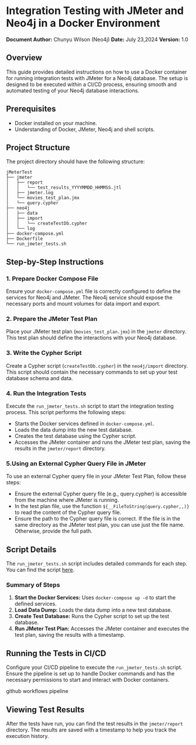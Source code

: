 # Integration Testing with JMeter and Neo4j in a Docker Environment

**Document Author:** Chunyu Wilson (Neo4j)
**Date:** July 23,2024 
**Version:** 1.0

## Overview

This guide provides detailed instructions on how to use a Docker container for running integration tests with JMeter for a Neo4j database. The setup is designed to be executed within a CI/CD process, ensuring smooth and automated testing of your Neo4j database interactions.

## Prerequisites

- Docker installed on your machine.
- Understanding of Docker, JMeter, Neo4j and shell scripts.

## Project Structure

The project directory should have the following structure:

```plaintext
jMeterTest
├── jmeter
│   ├── report
│   │   └── test_results_YYYYMMDD_HHMMSS.jtl
│   ├── jmeter.log
│   └── movies_test_plan.jmx
│   └── query.cypher
├── neo4j
│   ├── data
│   ├── import
│   │   └── createTestDb.cypher
│   └── log
├── docker-compose.yml
├── Dockerfile
└── run_jmeter_tests.sh
```

## Step-by-Step Instructions

### 1. Prepare Docker Compose File

Ensure your `docker-compose.yml` file is correctly configured to define the services for Neo4j and JMeter. The Neo4j service should expose the necessary ports and mount volumes for data import and export.

### 2. Prepare the JMeter Test Plan

Place your JMeter test plan (`movies_test_plan.jmx`) in the `jmeter` directory. This test plan should define the interactions with your Neo4j database.

### 3. Write the Cypher Script

Create a Cypher script (`createTestDb.cypher`) in the `neo4j/import` directory. This script should contain the necessary commands to set up your test database schema and data.

### 4. Run the Integration Tests

Execute the `run_jmeter_tests.sh` script to start the integration testing process. This script performs the following steps:

- Starts the Docker services defined in `docker-compose.yml`.
- Loads the data dump into the new test database.
- Creates the test database using the Cypher script.
- Accesses the JMeter container and runs the JMeter test plan, saving the results in the `jmeter/report` directory.
  
### 5.Using an External Cypher Query File in JMeter
To use an external Cypher query file in your JMeter Test Plan, follow these steps:

- Ensure the external Cypher query file (e.g., query.cypher) is accessible from the machine where JMeter is running.
- In the test plan file, use the function `${__FileToString(query.cypher,,)}` to read the content of the Cypher query file.
- Ensure the path to the Cypher query file is correct. If the file is in the same directory as the JMeter test plan, you can use just the file name. Otherwise, provide the full path.

## Script Details
The `run_jmeter_tests.sh` script includes detailed commands for each step. You can find the script [here](./run_jmeter_tests.sh).

### Summary of Steps

1. **Start the Docker Services:** Uses `docker-compose up -d` to start the defined services.
2. **Load Data Dump:** Loads the data dump into a new test database.
3. **Create Test Database:** Runs the Cypher script to set up the test database.
4. **Run JMeter Test Plan:** Accesses the JMeter container and executes the test plan, saving the results with a timestamp.

## Running the Tests in CI/CD

Configure your CI/CD pipeline to execute the `run_jmeter_tests.sh` script. Ensure the pipeline is set up to handle Docker commands and has the necessary permissions to start and interact with Docker containers.

github workflows pipeline

## Viewing Test Results

After the tests have run, you can find the test results in the `jmeter/report` directory. The results are saved with a timestamp to help you track the execution history.



